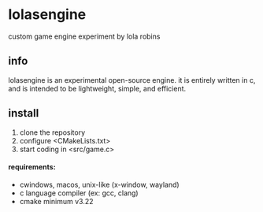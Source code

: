 # lolasengine
custom game engine experiment by lola robins

## info
lolasengine is an experimental open-source engine. 
it is entirely written in c, and is intended to be lightweight, simple, and efficient.

## install
1. clone the repository
2. configure <CMakeLists.txt>
3. start coding in <src/game.c>

#### requirements:
* cwindows, macos, unix-like (x-window, wayland)
* c language compiler (ex: gcc, clang)
* cmake minimum v3.22
